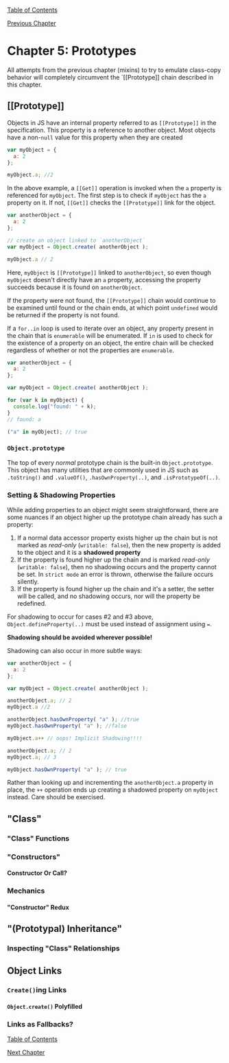 [Table of Contents](_toc.md)

[Previous Chapter](ch4.md)

# Chapter 5: Prototypes #
All attempts from the previous chapter (mixins) to try to emulate class-copy
behavior will completely circumvent the `[[Prototype]] chain described in
this chapter.

## [[Prototype]] ##
Objects in JS have an internal property referred to as `[[Prototype]]` in the
specification.  This property is a reference to another object.  Most objects
have a non-`null` value for this property when they are created

```js
var myObject = {
  a: 2
};

myObject.a; //2
```

In the above example, a `[[Get]]` operation is invoked when the `a` property
is referenced for `myObject`.  The first step is to check if `myObject` has the
`a` property on it.  If not, `[[Get]]` checks the `[[Prototype]]` link for the
object.

```js
var anotherObject = {
  a: 2
};

// create an object linked to `anotherObject`
var myObject = Object.create( anotherObject );

myObject.a // 2
```

Here, `myObject` is `[[Prototype]]` linked to `anotherObject`, so even though
`myObject` doesn't directly have an `a` property, accessing the property 
succeeds because it is found on `anotherObject`.

If the property were not found, the `[[Prototype]]` chain would continue to
be examined until found or the chain ends, at which point `undefined` would be
returned if the property is not found.

If a `for..in` loop is used to iterate over an object, any property present
in the chain that is `enumerable` will be enumerated.  If `in` is used to check
for the existence of a property on an object, the entire chain will be checked
regardless of whether or not the properties are `enumerable`.

```js
var anotherObject = {
  a: 2
};

var myObject = Object.create( anotherObject );

for (var k in myObject) {
  console.log("found: " + k);
}
// found: a

("a" in myObject); // true
```

### `Object.prototype` ###
The top of every *normal* prototype chain is the built-in `Object.prototype`.
This object has many utilities that are commonly used in JS such as 
`.toString()` and `.valueOf()`, `.hasOwnProperty(..)`, and 
`.isPrototypeOf(..)`.

### Setting & Shadowing Properties ###
While adding properties to an object might seem straightforward, there are
some nuances if an object higher up the prototype chain already has such
a property:
1. If a normal data accessor property exists higher up the chain but is not
marked as *read-only* (`writable: false`), then the new property is added 
to the object and it is a **shadowed property**
2. If the property is found higher up the chain and is marked *read-only*
(`writable: false`), then no shadowing occurs and the property cannot be set.
In `strict mode` an error is thrown, otherwise the failure occurs silently.
3. If the property is found higher up the chain and it's a setter, the 
setter will be called, and no shadowing occurs, nor will the property be
redefined.

For shadowing to occur for cases #2 and #3 above, `Object.defineProperty(..)`
must be used instead of assignment using `=`.

**Shadowing should be avoided wherever possible!**

Shadowing can also occur in more subtle ways:

```js
var anotherObject = {
  a: 2
};

var myObject = Object.create( anotherObject );

anotherObject.a; // 2
myObject.a //2

anotherObject.hasOwnProperty( "a" ); //true
myObject.hasOwnProperty( "a" ); //false

myObject.a++ // oops! Implicit Shadowing!!!!

anotherObject.a; // 2
myObject.a; // 3

myObject.hasOwnProperty( "a" ); // true
```

Rather than looking up and incrementing the `anotherObject.a` property in 
place, the `++` operation ends up creating a shadowed property on `myObject`
instead.  Care should be exercised.

## "Class" ##

### "Class" Functions ###

### "Constructors" ###

#### Constructor Or Call? ####

### Mechanics ###

#### "Constructor" Redux ####

## "(Prototypal) Inheritance" ##

### Inspecting "Class" Relationships ###

## Object Links ##

### `Create()`ing Links ###

#### `Object.create()` Polyfilled ####

### Links as Fallbacks? ###

[Table of Contents](_toc.md)

[Next Chapter](ch6.md)
